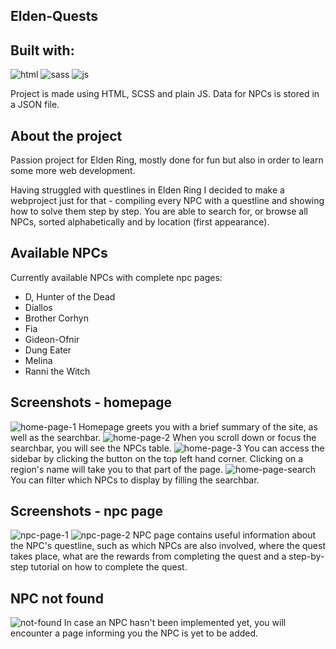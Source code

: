 <!-- ELDEN-QUESTS -->

## Elden-Quests

<!-- BUILT WITH -->

## Built with:

![html][HTML] ![sass][sass] ![js][JS]

Project is made using HTML, SCSS and plain JS. Data for NPCs is stored in a JSON file.

<!-- ABOUT THE PROJECT -->

## About the project

Passion project for Elden Ring, mostly done for fun but also in order to learn some more web development.

Having struggled with questlines in Elden Ring I decided to make a webproject just for that - compiling every NPC with a questline and showing how to solve them step by step.
You are able to search for, or browse all NPCs, sorted alphabetically and by location (first appearance).

<!-- AVAILABLE NPCS -->

## Available NPCs

Currently available NPCs with complete npc pages:

-   D, Hunter of the Dead
-   Diallos
-   Brother Corhyn
-   Fia
-   Gideon-Ofnir
-   Dung Eater
-   Melina
-   Ranni the Witch

<!-- HOMEPAGE -->

## Screenshots - homepage

![home-page-1](https://user-images.githubusercontent.com/72272962/235296800-02af3d0f-f925-4624-84df-ccbff03890ad.png)
Homepage greets you with a brief summary of the site, as well as the searchbar.
![home-page-2](https://user-images.githubusercontent.com/72272962/235296874-ab46d20a-e603-4723-99e9-c49c4b547bfc.png)
When you scroll down or focus the searchbar, you will see the NPCs table.
![home-page-3](https://user-images.githubusercontent.com/72272962/235296953-0cb46fdf-d362-42ec-a49c-7b7300958149.png)
You can access the sidebar by clicking the button on the top left hand corner. Clicking on a region's name will take you to that part of the page.
![home-page-search](https://user-images.githubusercontent.com/72272962/235296962-96fd210e-8758-4249-a334-c70275c1771e.png)
You can filter which NPCs to display by filling the searchbar.

<!-- NPC-PAGE -->

## Screenshots - npc page

![npc-page-1](https://user-images.githubusercontent.com/72272962/235297004-686f4fff-7910-4555-aa6e-9faf7442f53b.png)
![npc-page-2](https://user-images.githubusercontent.com/72272962/235297078-a7ea6868-4bc3-48a2-99b5-acd914a6701a.png)
NPC page contains useful information about the NPC's questline, such as which NPCs are also involved, where the quest takes place, what are the rewards from completing the quest and a step-by-step tutorial on how to complete the quest.

<!-- NOT-FOUND -->

## NPC not found

![not-found](https://user-images.githubusercontent.com/72272962/235297192-e744989f-5fec-4654-b901-08a22ab82957.png)
In case an NPC hasn't been implemented yet, you will encounter a page informing you the NPC is yet to be added.

<!-- MARKDOWN LINKS & IMAGES -->
<!-- https://www.markdownguide.org/basic-syntax/#reference-style-links -->

[HTML]: https://img.shields.io/badge/HTML5-E34F26?style=for-the-badge&logo=html5&logoColor=white
[SASS]: https://img.shields.io/badge/Sass-CC6699?style=for-the-badge&logo=sass&logoColor=white
[JS]: https://img.shields.io/badge/JavaScript-323330?style=for-the-badge&logo=javascript&logoColor=F7DF1E
[NESTJS]: https://img.shields.io/badge/nestjs-E0234E?style=for-the-badge&logo=nestjs&logoColor=white
